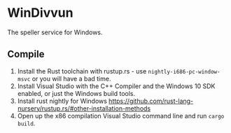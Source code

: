 # WinDivvun

The speller service for Windows.

## Compile

1. Install the Rust toolchain with rustup.rs - use `nightly-i686-pc-window-msvc` or you will have a bad time.
1. Install Visual Studio with the C++ Compiler and the Windows 10 SDK enabled, or just the Windows build tools.
1. Install rust nightly for Windows https://github.com/rust-lang-nursery/rustup.rs/#other-installation-methods
1. Open up the x86 compilation Visual Studio command line and run `cargo build`.
